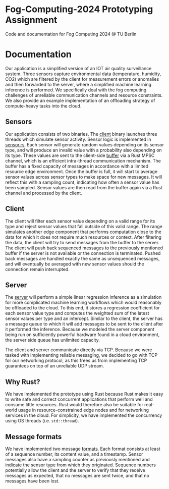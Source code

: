 # Fog-Computing-2024 Prototyping Assignment
Code and documentation for Fog Computing 2024 @ TU Berlin 

# Documentation 

Our application is a simplified version of an IOT air quality surveillance system.
Three sensors capture environmental data (temperature, humidity, CO2) which are filtered by the
client for measurement errors or anomalies and then forwarded to the server, where 
a simplified machine learning inference is performed.
We specifically deal with the fog computing challenges of unreliable communication channels
and resource constraints. We also provide an example implementation of an offloading strategy of compute-heavy tasks 
into the cloud.

## Sensors
Our application consists of two binaries.
The [client](src/main.rs) binary launches three threads which simulate sensor activity. 
Sensor logic is implemented in [sensor.rs](src/sensor.rs). Each sensor will generate random values depending on its sensor type,
and will produce an invalid value with a probability also depending on its type. These values are sent to the client-side [buffer](src/buffer.rs)
via a Rust MPSC channel, which is an efficient intra-thread communication mechanism. The buffer
has a fixed capacity of messages in accordance with a limited resource edge environment. Once the buffer is full, 
it will start to average sensor values across sensor types to make space for new messages. It will reflect this
with a sampling count, indicating how often a sensor value has been sampled. Sensor values are then read 
from the buffer again via a Rust channel and processed by the client.

## Client
The client will filter each sensor value depending on a valid range for its type and reject sensor values that
fall outside of this valid range. The range simulates another edge component that performs computation close to the data
for which it does not require much resources or context. After filtering the data, the client will try to send messages from the buffer 
to the server. The client
will push back sequenced messages to the previously mentioned buffer if the server is not available or the connection is terminated.
Pushed back messages are handled exactly the same as unsequenced messages, and will eventually be averaged with new sensor values
should the connection remain interrupted.

## Server
The [server](src/server.rs) will perform a simple linear regression inference as a simulation for more complicated
machine learning workflows which would reasonably be offloaded to the cloud. To this end, it stores a regression coefficient
for each sensor value type and computes the weighted sum of the latest sensor values per type and an intercept.
Similar to the client, the server has a message queue to which it will add messages to be sent to the client after it performed the inference.
Because we modeled the server component 
being run on sufficiently powerful hardware found in a cloud environment, the server side queue has unlimited capacity. 

The client and server communicate directly via TCP. Because we were tasked with implementing reliable messaging, we decided to go
with TCP for our networking protocol, as this frees us from implementing TCP guarantees on top of an unreliable UDP stream.

## Why Rust?
We have implemented the prototype using Rust because Rust makes it easy to write safe and correct concurrent applications that perform well and
consume little resources. Rust would therefore also be suitable for real-world usage in resource-constrained edge nodes and for networking services in the cloud.
For simplicity, we have implemented the concurrency using OS threads (i.e. ```std::thread```).

## Message formats
We have implemented two message [formats](src/types.rs).
Each format consists at least of a sequence number, its content value, and a timestamp.
Sensor messages also have a sampling counter as previously mentioned and indicate the sensor type from which they originated.
Sequence numbers potentially allow the client and the server to verify that they receive messages as expected,
that no messages are sent twice, and that no messages have been lost.






